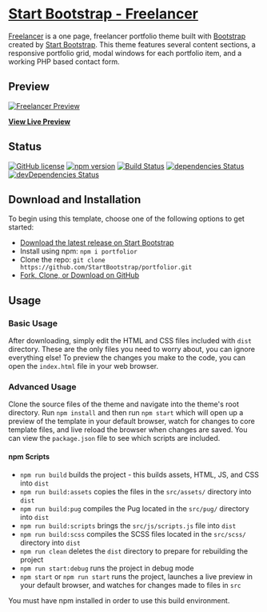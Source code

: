# [Start Bootstrap - Freelancer](https://startbootstrap.com/theme/freelancer/)

[Freelancer](https://startbootstrap.com/theme/freelancer/) is a one page, freelancer portfolio theme built with [Bootstrap](https://getbootstrap.com/) created by [Start Bootstrap](https://startbootstrap.com/). This theme features several content sections, a responsive portfolio grid, modal windows for each portfolio item, and a working PHP based contact form.

## Preview

[![Freelancer Preview](https://github.com/portfolio/src/assets/img/portfolio/portfolio.PNG)](https://github.com/portfolio/src/assets/img/portfolio/portfolio.PNG)

**[View Live Preview](https://github.com/portfolio/src/assets/img/portfolio/portfolio.PNG)**

## Status

[![GitHub license](https://img.shields.io/badge/license-MIT-blue.svg)](https://raw.githubusercontent.com/StartBootstrap/portfolior/master/LICENSE)
[![npm version](https://img.shields.io/npm/v/portfolior.svg)](https://www.npmjs.com/package/portfolior)
[![Build Status](https://travis-ci.org/StartBootstrap/portfolior.svg?branch=master)](https://travis-ci.org/StartBootstrap/portfolior)
[![dependencies Status](https://david-dm.org/StartBootstrap/portfolior/status.svg)](https://david-dm.org/StartBootstrap/portfolior)
[![devDependencies Status](https://david-dm.org/StartBootstrap/portfolior/dev-status.svg)](https://david-dm.org/StartBootstrap/portfolior?type=dev)

## Download and Installation

To begin using this template, choose one of the following options to get started:

- [Download the latest release on Start Bootstrap](https://startbootstrap.com/theme/freelancer/)
- Install using npm: `npm i portfolior`
- Clone the repo: `git clone https://github.com/StartBootstrap/portfolior.git`
- [Fork, Clone, or Download on GitHub](https://github.com/StartBootstrap/portfolior)

## Usage

### Basic Usage

After downloading, simply edit the HTML and CSS files included with `dist` directory. These are the only files you need to worry about, you can ignore everything else! To preview the changes you make to the code, you can open the `index.html` file in your web browser.

### Advanced Usage

Clone the source files of the theme and navigate into the theme's root directory. Run `npm install` and then run `npm start` which will open up a preview of the template in your default browser, watch for changes to core template files, and live reload the browser when changes are saved. You can view the `package.json` file to see which scripts are included.

#### npm Scripts

- `npm run build` builds the project - this builds assets, HTML, JS, and CSS into `dist`
- `npm run build:assets` copies the files in the `src/assets/` directory into `dist`
- `npm run build:pug` compiles the Pug located in the `src/pug/` directory into `dist`
- `npm run build:scripts` brings the `src/js/scripts.js` file into `dist`
- `npm run build:scss` compiles the SCSS files located in the `src/scss/` directory into `dist`
- `npm run clean` deletes the `dist` directory to prepare for rebuilding the project
- `npm run start:debug` runs the project in debug mode
- `npm start` or `npm run start` runs the project, launches a live preview in your default browser, and watches for changes made to files in `src`

You must have npm installed in order to use this build environment.
